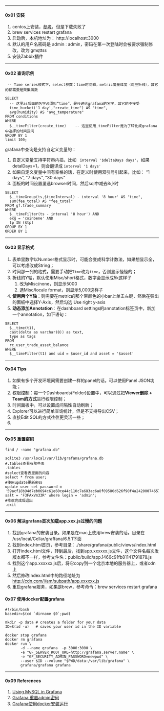 



----

#### 0x01 安装

1. centos上安装，[参考](https://www.fosslinux.com/8328/how-to-install-and-configure-grafana-on-centos-7.htm)，但是下载失败了
2. brew services restart grafana
3. 启动后，本机地址为： http://localhost:3000
4. 默认的用户名密码是 admin : admin，密码在第一次登陆时会被要求强制修改，改为igmqttss
5. 安装Zabbix插件



----

#### 0x02 查询示例



```mysql
 -- Time series模式下，select参数：time时间轴，metric度量维度（对应折线），其它的都需要是聚集函数
 
SELECT
  -- 这里as后面的名字必须叫“time”，是传递给grafana的名字，其它的不接受
  time_bucket('1 day',"create_time") AS "time", 
  avg(humidity) AS "avg_temperature"
FROM conditions
WHERE
  $__timeFilter(create_time)	-- 这里使用_timeFilter是为了转化成grafana中选择的时间区间
GROUP BY 1
limit 100;
```



grafana中查询是支持自定义变量的：

1. 自定义变量支持字符串内插，比如 ` interval '$deltaDays days'`，如果detalDays=1，则会翻译成 `interval '1 days'`
2. 如果自定义变量中间有空格的话，在定义时使用双引号引起来，比如： “1 days”, "7 days", "30 days"
3. 面板的时间设置里选browser时间，然后sql中减去8小时

```mysql
SELECT
  $__timeGroup(ts,$timeInterval) - interval '8 hour' AS "time",
  sum(fee_total) AS "fee_total"
FROM gf.trade_summary
WHERE
  $__timeFilter(ts - interval '8 hour') AND
  exg = 'coinbene' AND
  tp IN ($tp)
GROUP BY 1
ORDER BY 1
```



----

#### 0x03 显示格式

1. 表单里数字以Number格式显示时，可能会变成科学计数法，如果想显示全，可以考虑改成String；
2. 时间那一列的格式，需要手动把`Time`改为`time`，否则显示怪怪的；
3. 折线的Y轴，默认使用Misc/short格式，数字会显示成5k这样子
   1. 改为Misc/none，则显示5000
   2. 选Misc/locale format，则显示5,000这样子
4. **使用两个Y轴**：则需要在metric的那个带颜色的小bar上单击左键，然后在弹出的面板中选择Y-Axis，然后勾选 Use right y-axis
5. **动态添加Annotation**：在dashboard settings的annotation标签页中，新加一个annotation，如下语句：

```mysql
SELECT
  $__time(t1),
  cast(delta as varchar(8)) as text,
  type as tags
FROM
  rc.user_trade_asset_balance
WHERE
  $__timeFilter(t1) and uid = $user_id and asset = '$asset'

```



---

#### 0x04 Tips

1. 如果有多个开发环境间需要创建一样的panel的话，可以使用Panel JSON功能；
2. 权限控制：每一个Dashboards(Folder)设置中，可以通过把**Viewer删除 + Team的方式**进行权限控制；
3. 时间面板中，可以设置成间隔性自动刷新；
4. Explorer可以进行简单查询统计，但是不支持导出CSV；
5. 直接Edit SQL的方式往往更灵活一些；
6. 



----

#### 0x05 重置密码

```mysql
find / -name "grafana.db"

sqlite3 /usr/local/var/lib/grafana/grafana.db
#.tables查看有那些表
.tables
#select查看表里面的内容
select * from user;
#使用update更新密码
update user set password = '59acf18b94d7eb0694c61e60ce44c110c7a683ac6a8f09580d626f90f4a242000746579358d77dd9e570e83fa24faa88a8a6', salt = 'F3FAxVm33R' where login = 'admin';
#修改完成后退出
.exit
```



---

#### 0x06 解决grafana首次加载app.xxx.js过慢的问题

1. 找到grafana的安装目录。如果是在mac上使用brew安装的话，目录在 /usr/local/Cellar/graffana/6.5.1下面
2. 找到index.html首页，参考目录：./share/grafana/public/views/index.html
3. 打开index.html文件，转到最后，找到app.xxxxxx.js文件，这个文件名每次发版本都不一样，参考文件名：public/build/app.1466c91fb81141791878.js
4. 找到这个app.xxxxxx.js后，将它copy到一个北京本地的服务器上，或者cdn上
5. 然后修改index.html中的路径地址为 http://cdn.com/i/am/subpath/app.xxxxxx.js
6. 重启grafana服务，如果是brew，参考命令：brew services restart grafana



#### 0x07 使用docker配置grafana

```shell
#!/bin/bash
basedir=$(cd `dirname $0`;pwd)

mkdir -p data # creates a folder for your data
ID=$(id -u)   # saves your user id in the ID variable

docker stop grafana
docker rm grafana
docker run \
       -d --name grafana  -p 3000:3000 \
       -e "GF_SERVER_ROOT_URL=http://grafana.server.name" \
       -e "GF_SECURITY_ADMIN_PASSWORD=newpwd" \
       --user $ID --volume "$PWD/data:/var/lib/grafana" \
       grafana/grafana grafana
```





---

#### 0x09 References

1. [Using MySQL in Grafana](https://grafana.com/docs/features/datasources/mysql/)
2. [Grafana 重置admin密码](https://blog.51cto.com/kexiaoke/2119814)
3. [Grafana使用docker安装运行](https://www.jianshu.com/p/fc6a85d830ab)

